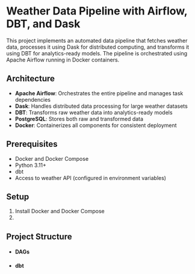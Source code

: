 # Weather Data Pipeline with Airflow, DBT, and Dask

This project implements an automated data pipeline that fetches weather data, processes it using Dask for distributed computing, and transforms it using DBT for analytics-ready models. The pipeline is orchestrated using Apache Airflow running in Docker containers.

## Architecture

- **Apache Airflow**: Orchestrates the entire pipeline and manages task dependencies
- **Dask**: Handles distributed data processing for large weather datasets
- **DBT**: Transforms raw weather data into analytics-ready models
- **PostgreSQL**: Stores both raw and transformed data
- **Docker**: Containerizes all components for consistent deployment

## Prerequisites

- Docker and Docker Compose
- Python 3.11+
- dbt
- Access to weather API (configured in environment variables)

## Setup
 1. Install Docker and Docker Compose
 2. 

## Project Structure
- #### DAGs

- #### dbt


    

